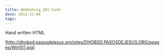 ```yaml
---
title: Webmaking_101_hand
date: 2011-11-04
tags:
---
```

Hand written HTML

[http://dhobsd.pasosdejesus.org/sites/DHOBSD.PASOSDEJESUS.ORG/spages/Wm101.jpg]
